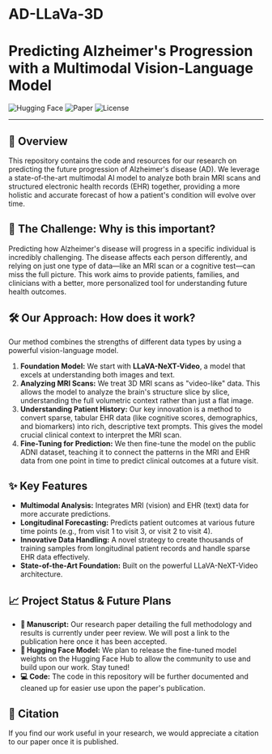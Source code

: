 # AD-LLaVa-3D

# Predicting Alzheimer's Progression with a Multimodal Vision-Language Model

![Hugging Face](https://img.shields.io/badge/%F0%9F%A4%97%20Hugging%20Face-Coming%20Soon-yellow)
![Paper](https://img.shields.io/badge/Paper-Under%20Review-blue)
![License](https://img.shields.io/badge/License-MIT-green)

---

## 🚀 Overview

This repository contains the code and resources for our research on predicting the future progression of Alzheimer's disease (AD). We leverage a state-of-the-art multimodal AI model to analyze both brain MRI scans and structured electronic health records (EHR) together, providing a more holistic and accurate forecast of how a patient's condition will evolve over time.

## 🧠 The Challenge: Why is this important?

Predicting how Alzheimer's disease will progress in a specific individual is incredibly challenging. The disease affects each person differently, and relying on just one type of data—like an MRI scan or a cognitive test—can miss the full picture. This work aims to provide patients, families, and clinicians with a better, more personalized tool for understanding future health outcomes.

## 🛠️ Our Approach: How does it work?

Our method combines the strengths of different data types by using a powerful vision-language model.

1.  **Foundation Model:** We start with **LLaVA-NeXT-Video**, a model that excels at understanding both images and text.
2.  **Analyzing MRI Scans:** We treat 3D MRI scans as "video-like" data. This allows the model to analyze the brain's structure slice by slice, understanding the full volumetric context rather than just a flat image.
3.  **Understanding Patient History:** Our key innovation is a method to convert sparse, tabular EHR data (like cognitive scores, demographics, and biomarkers) into rich, descriptive text prompts. This gives the model crucial clinical context to interpret the MRI scan.
4.  **Fine-Tuning for Prediction:** We then fine-tune the model on the public ADNI dataset, teaching it to connect the patterns in the MRI and EHR data from one point in time to predict clinical outcomes at a future visit.

## ✨ Key Features

* **Multimodal Analysis:** Integrates MRI (vision) and EHR (text) data for more accurate predictions.
* **Longitudinal Forecasting:** Predicts patient outcomes at various future time points (e.g., from visit 1 to visit 3, or visit 2 to visit 4).
* **Innovative Data Handling:** A novel strategy to create thousands of training samples from longitudinal patient records and handle sparse EHR data effectively.
* **State-of-the-Art Foundation:** Built on the powerful LLaVA-NeXT-Video architecture.

## 📈 Project Status & Future Plans

* **📜 Manuscript:** Our research paper detailing the full methodology and results is currently under peer review. We will post a link to the publication here once it has been accepted.
* **🤗 Hugging Face Model:** We plan to release the fine-tuned model weights on the Hugging Face Hub to allow the community to use and build upon our work. Stay tuned!
* **💻 Code:** The code in this repository will be further documented and cleaned up for easier use upon the paper's publication.

## 📝 Citation

If you find our work useful in your research, we would appreciate a citation to our paper once it is published.
